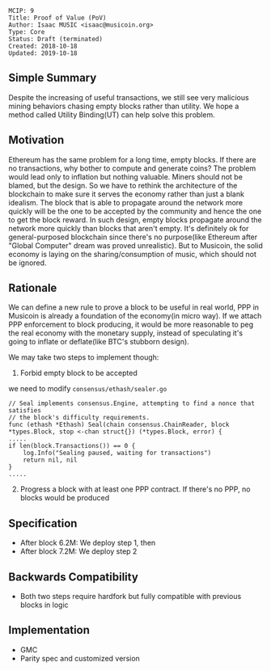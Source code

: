     MCIP: 9
    Title: Proof of Value (PoV)
    Author: Isaac MUSIC <isaac@musicoin.org>
    Type: Core
    Status: Draft (terminated)
    Created: 2018-10-18
    Updated: 2019-10-18


## Simple Summary
Despite the increasing of useful transactions, we still see very malicious mining behaviors chasing empty blocks rather than utility. We hope a method called Utility Binding(UT) can help solve this problem.

## Motivation
Ethereum has the same problem for a long time, empty blocks. If there are no transactions, why bother to compute and generate coins? The problem would lead only to inflation but nothing valuable. Miners should not be blamed, but the design. So we have to rethink the architecture of the blockchain to make sure it serves the economy rather than just a blank idealism. The block that is able to propagate around the network more quickly will be the one to be accepted by the community and hence the one to get the block reward. In such design, empty blocks propagate around the network more quickly than blocks that aren't empty. It's definitely ok for general-purposed blockchain since there's no purpose(like Ethereum after "Global Computer" dream was proved unrealistic). But to Musicoin, the solid economy is laying on the sharing/consumption of music, which should not be ignored.


## Rationale
We can define a new rule to prove a block to be useful in real world, PPP in Musicoin is already a foundation of the economy(in micro way). If we attach PPP enforcement to block producing, it would be more reasonable to peg the real economy with the monetary supply, instead of speculating it's going to inflate or deflate(like BTC's stubborn design).

We may take two steps to implement though:
1. Forbid empty block to be accepted

we need to modify `consensus/ethash/sealer.go`
```
// Seal implements consensus.Engine, attempting to find a nonce that satisfies
// the block's difficulty requirements.
func (ethash *Ethash) Seal(chain consensus.ChainReader, block *types.Block, stop <-chan struct{}) (*types.Block, error) {
.....
if len(block.Transactions()) == 0 {
    log.Info("Sealing paused, waiting for transactions")
    return nil, nil
}
.....
```
2. Progress a block with at least one PPP contract. If there's no PPP, no blocks would be produced


## Specification
- After block 6.2M: We deploy step 1, then
- After block 7.2M: We deploy step 2  

## Backwards Compatibility
- Both two steps require hardfork but fully compatible with previous blocks in logic

## Implementation

- GMC
- Parity spec and customized version

